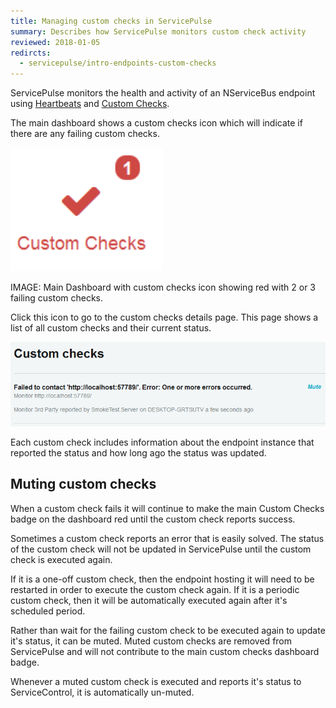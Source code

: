 ```yaml
---
title: Managing custom checks in ServicePulse
summary: Describes how ServicePulse monitors custom check activity
reviewed: 2018-01-05
redircts:
  - servicepulse/intro-endpoints-custom-checks
---
```


ServicePulse monitors the health and activity of an NServiceBus endpoint using [Heartbeats](/monitoring/heartbeats/) and [Custom Checks](/monitoring/custom-checks/).

The main dashboard shows a custom checks icon which will indicate if there are any failing custom checks.

![Custom checks dashboard notification showing a failing custom check](custom-checks-dashboard-notification.png)

IMAGE: Main Dashboard with custom checks icon showing red with 2 or 3 failing custom checks. 

Click this icon to go to the custom checks details page. This page shows a list of all custom checks and their current status.

![Custom checks details page](custom-checks-details.png)

Each custom check includes information about the endpoint instance that reported the status and how long ago the status was updated.


## Muting custom checks

When a custom check fails it will continue to make the main Custom Checks badge on the dashboard red until the custom check reports success. 

Sometimes a custom check reports an error that is easily solved. The status of the custom check will not be updated in ServicePulse until the custom check is executed again. 

If it is a one-off custom check, then the endpoint hosting it will need to be restarted in order to execute the custom check again. If it is a periodic custom check, then it will be automatically executed again after it's scheduled period. 

Rather than wait for the failing custom check to be executed again to update it's status, it can be muted. Muted custom checks are removed from ServicePulse and will not contribute to the main custom checks dashboard badge. 

Whenever a muted custom check is executed and reports it's status to ServiceControl, it is automatically un-muted.